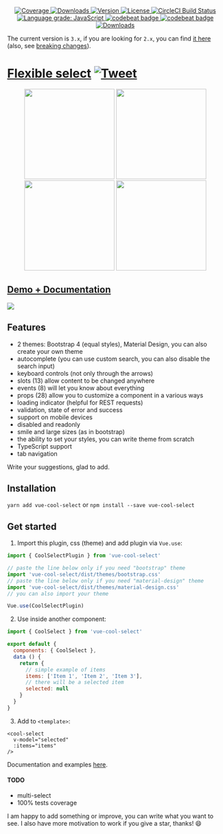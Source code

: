   <p align="center">
    <a href="https://codecov.io/gh/iliyaZelenko/vue-cool-select">
      <img src="https://img.shields.io/codecov/c/github/iliyaZelenko/vue-cool-select.svg" alt="Coverage">
    </a>
    <a href="https://www.npmjs.com/package/vue-cool-select">
      <img src="https://img.shields.io/npm/dm/vue-cool-select.svg" alt="Downloads">
    </a>
    <a href="https://www.npmjs.com/package/vue-cool-select">
      <img src="https://img.shields.io/npm/v/vue-cool-select.svg" alt="Version">
    </a>
    <a href="https://www.npmjs.com/package/vue-cool-select">
      <img src="https://img.shields.io/npm/l/vue-cool-select.svg" alt="License">
    </a>
    <a href="https://circleci.com/gh/iliyaZelenko/vue-cool-select">
      <img src="https://circleci.com/gh/iliyaZelenko/vue-cool-select.svg?style=shield" alt="CircleCI Build Status">
    </a>
    <a href="https://lgtm.com/projects/g/iliyaZelenko/vue-cool-select/context:javascript">
      <img alt="Language grade: JavaScript" src="https://img.shields.io/lgtm/grade/javascript/g/iliyaZelenko/vue-cool-select.svg?logo=lgtm&logoWidth=18" />
    </a>
    <a href="https://codebeat.co/projects/github-com-iliyazelenko-vue-cool-select-master">
      <img alt="codebeat badge" src="https://codebeat.co/badges/a6d9cfc8-529e-48c7-ae04-7d69fe6b1239" />
    </a>
    <a href="https://standardjs.com/">
      <img alt="codebeat badge" src="https://badgen.net/badge/code%20style/standard/f2a" />
    </a>
    <a href="https://www.npmjs.com/package/vue-cool-select">
      <img src="https://img.shields.io/npm/dt/vue-cool-select?color=red&label=total%20downloads" alt="Downloads">
    </a>
  </p>

The current version is `3.x`, if you are looking for `2.x`, you can find [it here](README_2VERSION.md) (also, see [breaking changes](https://github.com/iliyaZelenko/vue-cool-select/blob/master/CHANGELOG.md#300-2019-09-18)).

# [Flexible select](https://iliyazelenko.github.io/vue-cool-select) [![Tweet](https://img.shields.io/twitter/url/http/shields.io.svg?style=social)](https://twitter.com/intent/tweet?text=Vue%20select%20component%20with%20autocomplete,%20slots,%20bootstrap%20and%20material%20design%20themes.&url=https://github.com/iliyaZelenko/vue-cool-select&via=IlyaZelenko&hashtags=vue,bootstrap,developers,github,html,js,web,npm,material-design)

<div style="text-align: center">
  <img src="https://i.imgur.com/z7XdAkb.png?3" width="210px;">
  <img src="https://i.imgur.com/Ko1XsvT.png" width="210px;">
  <img src="https://i.imgur.com/FeOD4Go.png" width="210px;">
  <img src="https://i.imgur.com/38xQWCg.png" width="210px;">
</div>

## [Demo + Documentation](https://iliyazelenko.github.io/vue-cool-select)

[![](https://i.imgur.com/b7wxLPT.png)](https://iliyazelenko.github.io/vue-cool-select)

## Features

- 2 themes: Bootstrap 4 (equal styles), Material Design, you can also create your own theme
- autocomplete (you can use custom search, you can also disable the search input)
- keyboard controls (not only through the arrows)
- slots (13) allow content to be changed anywhere
- events (8) will let you know about everything
- props (28) allow you to customize a component in a various ways
- loading indicator (helpful for REST requests)
- validation, state of error and success
- support on mobile devices
- disabled and readonly
- smile and large sizes (as in bootstrap)
- the ability to set your styles, you can write theme from scratch
- TypeScript support
- tab navigation

Write your suggestions, glad to add.

## Installation

`yarn add vue-cool-select` or `npm install --save vue-cool-select`

## Get started

1. Import this plugin, css (theme) and add plugin via `Vue.use`:
```js
import { CoolSelectPlugin } from 'vue-cool-select'

// paste the line below only if you need "bootstrap" theme
import 'vue-cool-select/dist/themes/bootstrap.css'
// paste the line below only if you need "material-design" theme
import 'vue-cool-select/dist/themes/material-design.css'
// you can also import your theme

Vue.use(CoolSelectPlugin)
```

2. Use inside another component:
```js
import { CoolSelect } from 'vue-cool-select'

export default {
  components: { CoolSelect },
  data () {
    return {
      // simple example of items
      items: ['Item 1', 'Item 2', 'Item 3'],
      // there will be a selected item
      selected: null
    }
  }
}
```

3. Add to `<template>`:

```vue
<cool-select
  v-model="selected"
  :items="items"
/>
```

Documentation and examples [here](https://iliyazelenko.github.io/vue-cool-select).

#### TODO
- multi-select
- 100% tests coverage

I am happy to add something or improve, you can write what you want to see.
I also have more motivation to work if you give a star, thanks! :smile:
